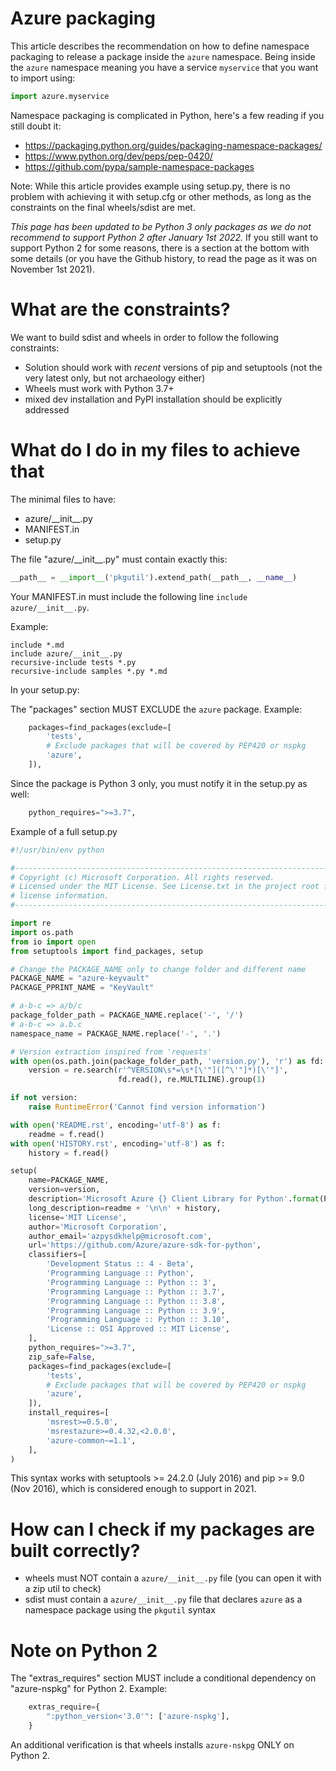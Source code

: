 # Azure packaging

This article describes the recommendation on how to define namespace packaging to release a package inside the `azure` namespace. Being inside the `azure` namespace meaning you have a service `myservice` that you want to import using:
```python
import azure.myservice
```

Namespace packaging is complicated in Python, here's a few reading if you still doubt it:
- https://packaging.python.org/guides/packaging-namespace-packages/
- https://www.python.org/dev/peps/pep-0420/
- https://github.com/pypa/sample-namespace-packages

Note:
While this article provides example using setup.py, there is no problem with achieving it with setup.cfg or other methods, as long as the constraints on the final wheels/sdist are met.

*This page has been updated to be Python 3 only packages as we do not recommend to support Python 2 after January 1st 2022.* If you still want to support Python 2 for some reasons, there is a section at the bottom with some details (or you have the Github history, to read the page as it was on November 1st 2021).

# What are the constraints?

We want to build sdist and wheels in order to follow the following constraints:
- Solution should work with *recent* versions of pip and setuptools (not the very latest only, but not archaeology either)
- Wheels must work with Python 3.7+
- mixed dev installation and PyPI installation should be explicitly addressed

# What do I do in my files to achieve that

The minimal files to have:
- azure/\_\_init\_\_.py
- MANIFEST.in
- setup.py

The file "azure/\_\_init\_\_.py" must contain exactly this:
```python
__path__ = __import__('pkgutil').extend_path(__path__, __name__)
```

Your MANIFEST.in must include the following line `include azure/__init__.py`.

Example:
```shell
include *.md
include azure/__init__.py
recursive-include tests *.py
recursive-include samples *.py *.md
```
In your setup.py:

The "packages" section MUST EXCLUDE the `azure` package. Example:
```python
    packages=find_packages(exclude=[
        'tests',
        # Exclude packages that will be covered by PEP420 or nspkg
        'azure',
    ]),
```

Since the package is Python 3 only, you must notify it in the setup.py as well:
```python
    python_requires=">=3.7",
```

Example of a full setup.py
```python
#!/usr/bin/env python

#-------------------------------------------------------------------------
# Copyright (c) Microsoft Corporation. All rights reserved.
# Licensed under the MIT License. See License.txt in the project root for
# license information.
#--------------------------------------------------------------------------

import re
import os.path
from io import open
from setuptools import find_packages, setup

# Change the PACKAGE_NAME only to change folder and different name
PACKAGE_NAME = "azure-keyvault"
PACKAGE_PPRINT_NAME = "KeyVault"

# a-b-c => a/b/c
package_folder_path = PACKAGE_NAME.replace('-', '/')
# a-b-c => a.b.c
namespace_name = PACKAGE_NAME.replace('-', '.')

# Version extraction inspired from 'requests'
with open(os.path.join(package_folder_path, 'version.py'), 'r') as fd:
    version = re.search(r'^VERSION\s*=\s*[\'"]([^\'"]*)[\'"]',
                        fd.read(), re.MULTILINE).group(1)

if not version:
    raise RuntimeError('Cannot find version information')

with open('README.rst', encoding='utf-8') as f:
    readme = f.read()
with open('HISTORY.rst', encoding='utf-8') as f:
    history = f.read()

setup(
    name=PACKAGE_NAME,
    version=version,
    description='Microsoft Azure {} Client Library for Python'.format(PACKAGE_PPRINT_NAME),
    long_description=readme + '\n\n' + history,
    license='MIT License',
    author='Microsoft Corporation',
    author_email='azpysdkhelp@microsoft.com',
    url='https://github.com/Azure/azure-sdk-for-python',
    classifiers=[
        'Development Status :: 4 - Beta',
        'Programming Language :: Python',
        'Programming Language :: Python :: 3',
        'Programming Language :: Python :: 3.7',
        'Programming Language :: Python :: 3.8',
        'Programming Language :: Python :: 3.9',
        'Programming Language :: Python :: 3.10',
        'License :: OSI Approved :: MIT License',
    ],
    python_requires=">=3.7",
    zip_safe=False,
    packages=find_packages(exclude=[
        'tests',
        # Exclude packages that will be covered by PEP420 or nspkg
        'azure',
    ]),
    install_requires=[
        'msrest>=0.5.0',
        'msrestazure>=0.4.32,<2.0.0',
        'azure-common~=1.1',
    ],
)
```

This syntax works with setuptools >= 24.2.0 (July 2016) and pip >= 9.0 (Nov 2016), which is considered enough to support in 2021.

# How can I check if my packages are built correctly?

- wheels must NOT contain a `azure/__init__.py` file (you can open it with a zip util to check)
- sdist must contain a `azure/__init__.py` file that declares `azure` as a namespace package using the `pkgutil` syntax

# Note on Python 2

The "extras_requires" section MUST include a conditional dependency on "azure-nspkg" for Python 2. Example:

```python
    extras_require={
        ":python_version<'3.0'": ['azure-nspkg'],
    }
```

An additional verification is that wheels installs `azure-nskpg` ONLY on Python 2.
